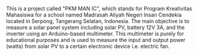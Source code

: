 This is a project called "PKM MAN IC", which stands for Program Kreativitas Mahasiswa for a school named Madrasah Aliyah Negeri Insan Cendekia located in Serpong, Tangerang Selatan, Indonesia. The main objective is to measure a solar panel system including solar PV, battery 12V 3A, and the inverter using an Arduino-based multimeter. This multimeter is purely for educational purposes and is used to measure the input and output power (watts) from solar PV to a certain electronic device i.e. electric fan.
